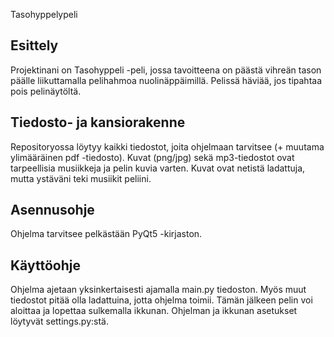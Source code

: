 Tasohyppelypeli

## Esittely

Projektinani on Tasohyppeli -peli, jossa tavoitteena on päästä vihreän tason päälle liikuttamalla pelihahmoa nuolinäppäimillä. Pelissä häviää, jos tipahtaa pois pelinäytöltä.

## Tiedosto- ja kansiorakenne

Repositoryossa löytyy kaikki tiedostot, joita ohjelmaan tarvitsee (+ muutama ylimääräinen pdf -tiedosto). Kuvat (png/jpg) sekä mp3-tiedostot ovat tarpeellisia musiikkeja ja pelin kuvia varten. Kuvat ovat netistä ladattuja, mutta ystäväni teki musiikit peliini. 

## Asennusohje

Ohjelma tarvitsee pelkästään PyQt5 -kirjaston.

## Käyttöohje

Ohjelma ajetaan yksinkertaisesti ajamalla main.py tiedoston. Myös muut tiedostot pitää olla ladattuina, jotta ohjelma toimii. Tämän jälkeen pelin voi aloittaa ja lopettaa sulkemalla ikkunan. Ohjelman ja ikkunan asetukset löytyvät settings.py:stä.

